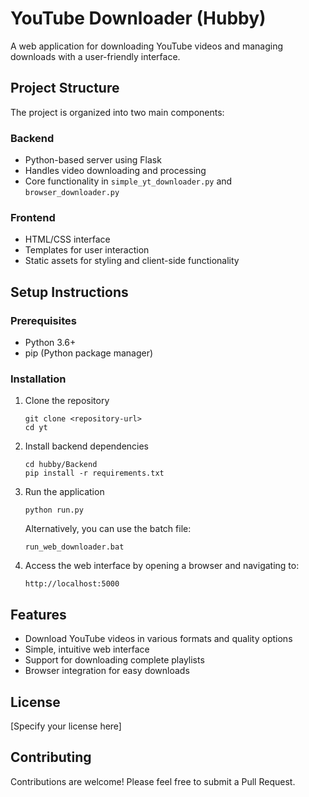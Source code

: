 # YouTube Downloader (Hubby)

A web application for downloading YouTube videos and managing downloads with a user-friendly interface.

## Project Structure

The project is organized into two main components:

### Backend
- Python-based server using Flask
- Handles video downloading and processing
- Core functionality in `simple_yt_downloader.py` and `browser_downloader.py`

### Frontend
- HTML/CSS interface
- Templates for user interaction
- Static assets for styling and client-side functionality

## Setup Instructions

### Prerequisites
- Python 3.6+
- pip (Python package manager)

### Installation

1. Clone the repository
   ```
   git clone <repository-url>
   cd yt
   ```

2. Install backend dependencies
   ```
   cd hubby/Backend
   pip install -r requirements.txt
   ```

3. Run the application
   ```
   python run.py
   ```
   
   Alternatively, you can use the batch file:
   ```
   run_web_downloader.bat
   ```

4. Access the web interface by opening a browser and navigating to:
   ```
   http://localhost:5000
   ```

## Features

- Download YouTube videos in various formats and quality options
- Simple, intuitive web interface
- Support for downloading complete playlists
- Browser integration for easy downloads

## License

[Specify your license here]

## Contributing

Contributions are welcome! Please feel free to submit a Pull Request.
